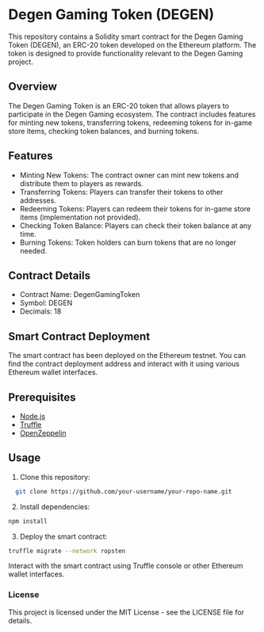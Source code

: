 # Degen Gaming Token (DEGEN)

This repository contains a Solidity smart contract for the Degen Gaming Token (DEGEN), an ERC-20 token developed on the Ethereum platform. The token is designed to provide functionality relevant to the Degen Gaming project.

## Overview

The Degen Gaming Token is an ERC-20 token that allows players to participate in the Degen Gaming ecosystem. The contract includes features for minting new tokens, transferring tokens, redeeming tokens for in-game store items, checking token balances, and burning tokens.

## Features

- Minting New Tokens: The contract owner can mint new tokens and distribute them to players as rewards.
- Transferring Tokens: Players can transfer their tokens to other addresses.
- Redeeming Tokens: Players can redeem their tokens for in-game store items (implementation not provided).
- Checking Token Balance: Players can check their token balance at any time.
- Burning Tokens: Token holders can burn tokens that are no longer needed.

## Contract Details

- Contract Name: DegenGamingToken
- Symbol: DEGEN
- Decimals: 18

## Smart Contract Deployment

The smart contract has been deployed on the Ethereum testnet. You can find the contract deployment address and interact with it using various Ethereum wallet interfaces.

## Prerequisites

- [Node.js](https://nodejs.org/)
- [Truffle](https://www.trufflesuite.com/truffle)
- [OpenZeppelin](https://github.com/OpenZeppelin/openzeppelin-contracts)

## Usage

1. Clone this repository:
 ```bash
   git clone https://github.com/your-username/your-repo-name.git
```
2. Install dependencies:

```bash
npm install
```
3. Deploy the smart contract:
```bash
truffle migrate --network ropsten
```
Interact with the smart contract using Truffle console or other Ethereum wallet interfaces.

### License
This project is licensed under the MIT License - see the LICENSE file for details.
